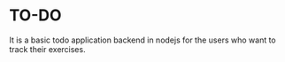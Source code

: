 # TO-DO
It is a basic todo application backend in nodejs for the users who want to track their exercises.  
